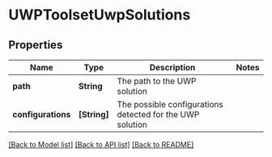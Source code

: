 # UWPToolsetUwpSolutions

## Properties
Name | Type | Description | Notes
------------ | ------------- | ------------- | -------------
**path** | **String** | The path to the UWP solution | 
**configurations** | **[String]** | The possible configurations detected for the UWP solution | 

[[Back to Model list]](../README.md#documentation-for-models) [[Back to API list]](../README.md#documentation-for-api-endpoints) [[Back to README]](../README.md)


